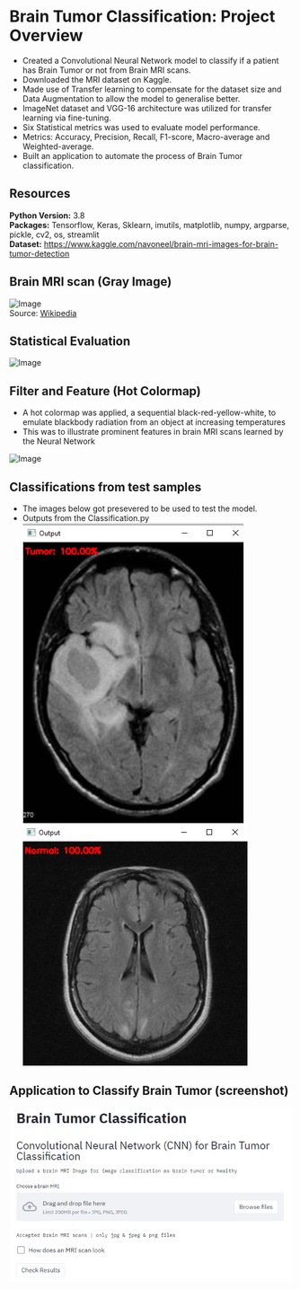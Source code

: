 # Brain Tumor Classification: Project Overview 
- Created a Convolutional Neural Network model to classify if a patient has Brain Tumor or not from Brain MRI scans. 
- Downloaded the MRI dataset on Kaggle.
- Made use of Transfer learning to compensate for the dataset size and Data Augmentation to allow the model to generalise better. 
- ImageNet dataset and VGG-16 architecture was utilized for transfer learning via fine-tuning.
- Six Statistical metrics was used to evaluate model performance.
- Metrics: Accuracy, Precision, Recall, F1-score, Macro-average and Weighted-average. 
- Built an application to automate the process of Brain Tumor classification. 

## Resources
**Python Version:** 3.8 <br>
**Packages:** Tensorflow, Keras, Sklearn, imutils, matplotlib, numpy, argparse, pickle, cv2, os, streamlit <br>
**Dataset:** https://www.kaggle.com/navoneel/brain-mri-images-for-brain-tumor-detection <br>

## Brain MRI scan (Gray Image)
![Image](https://github.com/user-attachments/assets/96041b8d-e692-4a1e-9cff-381a53f5791f) <br>
Source: [Wikipedia](https://en.wikipedia.org/wiki/Brain_tumor)

## Statistical Evaluation 
<img width="446" height="146" alt="Image" src="https://github.com/user-attachments/assets/a4ab6dc3-9cbe-43c5-94a7-d9796e79206c" />

## Filter and Feature (Hot Colormap)
- A hot colormap was applied, a sequential black-red-yellow-white, to emulate blackbody radiation from an object at increasing temperatures
- This was to illustrate prominent features in brain MRI scans learned by the Neural Network
<img width="575" height="180" alt="Image" src="https://github.com/user-attachments/assets/b2201594-ee85-4e3a-99f7-be616846ebec" />


## Classifications from test samples
- The images below got presevered to be used to test the model. <br>
- Outputs from the Classification.py <br> 
![Tumor](https://github.com/Ellie190/Brain-Tumor-Classification/blob/main/Figures/TumorClassfication.png)
![Normal](https://github.com/Ellie190/Brain-Tumor-Classification/blob/main/Figures/NoTumorClassification.png)

## Application to Classify Brain Tumor (screenshot)
![App](https://github.com/Ellie190/Brain-Tumor-Classification/blob/main/Figures/AppScreenshot1.png)

